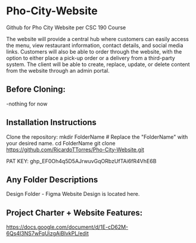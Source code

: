 # Pho-City-Website
Github for Pho City Website per CSC 190 Course

The website will provide a central hub where customers can easily access the menu, view restaurant information, contact details, and social media links. Customers will also be able to order through the website, with the option to either place a pick-up order or a delivery from a third-party system. The client will be able to create, replace, update, or delete content from the website through an admin portal.

## Before Cloning:
-nothing for now
## Installation Instructions
Clone the repository:
mkdir FolderName # Replace the "FolderName" with your desired name.
cd FolderName
git clone https://github.com/RicardoTTorres/Pho-City-Website.git

PAT KEY: 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

## Any Folder Descriptions
Design Folder - Figma Website Design is located here.

## Project Charter + Website Features:
https://docs.google.com/document/d/1E-cD62M-6Qs4I3NS7wFqUizgAiBlvkPL/edit
